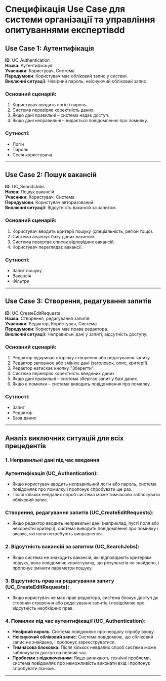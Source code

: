 # Специфікація Use Case для системи організації та управління опитуваннями експертівdd

## Use Case 1: Аутентифікація
**ID**: UC_Authentication  
**Назва**: Аутентифікація  
**Учасники**: Користувач, Система  
**Передумови**: Користувач має обліковий запис у системі.  
**Виключні ситуації**: Невірний пароль, неіснуючий обліковий запис.  

### Основний сценарій:
1. Користувач вводить логін і пароль.
2. Система перевіряє коректність даних.
3. Якщо дані правильні – система надає доступ.
4. Якщо дані неправильні – видається повідомлення про помилку.

### Сутності:
- Логін
- Пароль
- Сесія користувача

---

## Use Case 2: Пошук вакансій
**ID**: UC_SearchJobs  
**Назва**: Пошук вакансій  
**Учасники**: Користувач, Система  
**Передумови**: Користувач авторизований.  
**Виключні ситуації**: Відсутність вакансій за запитом.  

### Основний сценарій:
1. Користувач вводить критерії пошуку (спеціальність, регіон тощо).
2. Система аналізує базу даних вакансій.
3. Система повертає список відповідних вакансій.
4. Користувач переглядає вакансії.

### Сутності:
- Запит пошуку
- Вакансія
- Фільтри

---

## Use Case 3: Створення, редагування запитів

**ID**: UC_CreateEditRequests  
**Назва**: Створення, редагування запитів  
**Учасники**: Редактор, Користувач, Система  
**Передумови**: Користувач має права редактора.  
**Виключні ситуації**: Неправильні дані у запиті, відсутність доступу.  

### Основний сценарій:

1. Редактор відкриває сторінку створення або редагування запиту.  
2. Редактор заповнює або змінює дані (заголовок, опис, критерії).  
3. Редактор натискає кнопку "Зберегти".  
4. Система перевіряє коректність введених даних.  
5. Якщо дані правильні – система зберігає запит у базі даних.  
6. Якщо є помилки – система виводить повідомлення про помилку.  

### Сутності:

- Запит  
- Редактор  
- База даних  

---

## Аналіз виключних ситуацій для всіх прецедентів

### 1. Неправильні дані під час введення

### Аутентифікація (UC_Authentication):

- Якщо користувач вводить неправильний логін або пароль, система повідомляє про помилку і пропонує спробувати ще раз.  
- Після кількох невдалих спроб система може тимчасово заблокувати обліковий запис.  

### Створення, редагування запитів (UC_CreateEditRequests):

- Якщо редактор вводить неправильні дані (наприклад, пусті поля або некоректні критерії), система виводить повідомлення про помилку і вказує, які поля потребують виправлення.  

### 2. Відсутність вакансій за запитом (UC_SearchJobs):

- Якщо система не знаходить вакансій, які відповідають критеріям пошуку, вона повідомляє користувачу, що результатів не знайдено, і пропонує змінити параметри пошуку.  

### 3. Відсутність прав на редагування запиту (UC_CreateEditRequests):

- Якщо користувач не має прав редактора, система блокує доступ до сторінки створення або редагування запитів і повідомляє про відсутність необхідних прав.  

### 4. Помилки під час аутентифікації (UC_Authentication):

- **Невірний пароль**: Система повідомляє про невдалу спробу входу.  
- **Неіснуючий обліковий запис**: Система повідомляє, що обліковий запис не знайдено, і пропонує зареєструватися.  
- **Тимчасова блоковка**: Після кількох невдалих спроб система може заблокувати доступ на певний час.  
- **Проблеми з підключенням**: Якщо виникають технічні проблеми, система повідомляє про неможливість виконати вхід і пропонує спробувати пізніше.  

---

